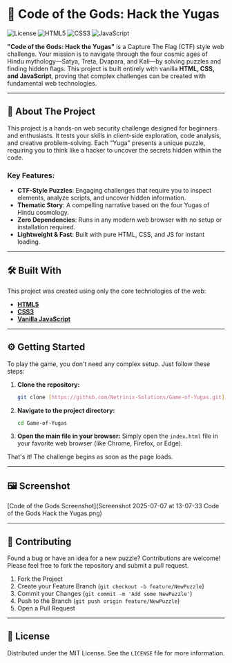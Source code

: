 # 🔱 Code of the Gods: Hack the Yugas

![License](https://img.shields.io/badge/license-MIT-blue.svg)
![HTML5](https://img.shields.io/badge/HTML5-E34F26?style=for-the-badge&logo=html5&logoColor=white)
![CSS3](https://img.shields.io/badge/CSS3-1572B6?style=for-the-badge&logo=css3&logoColor=white)
![JavaScript](https://img.shields.io/badge/JavaScript-F7DF1E?style=for-the-badge&logo=javascript&logoColor=black)

**"Code of the Gods: Hack the Yugas"** is a Capture The Flag (CTF) style web challenge. Your mission is to navigate through the four cosmic ages of Hindu mythology—Satya, Treta, Dvapara, and Kali—by solving puzzles and finding hidden flags. This project is built entirely with vanilla **HTML, CSS, and JavaScript**, proving that complex challenges can be created with fundamental web technologies.

---

## 🚀 About The Project

This project is a hands-on web security challenge designed for beginners and enthusiasts. It tests your skills in client-side exploration, code analysis, and creative problem-solving. Each "Yuga" presents a unique puzzle, requiring you to think like a hacker to uncover the secrets hidden within the code.

### Key Features:
* **CTF-Style Puzzles**: Engaging challenges that require you to inspect elements, analyze scripts, and uncover hidden information.
* **Thematic Story**: A compelling narrative based on the four Yugas of Hindu cosmology.
* **Zero Dependencies**: Runs in any modern web browser with no setup or installation required.
* **Lightweight & Fast**: Built with pure HTML, CSS, and JS for instant loading.

---

## 🛠️ Built With

This project was created using only the core technologies of the web:

* [**HTML5**](https://developer.mozilla.org/en-US/docs/Web/Guide/HTML/HTML5)
* [**CSS3**](https://developer.mozilla.org/en-US/docs/Web/CSS)
* [**Vanilla JavaScript**](https://developer.mozilla.org/en-US/docs/Web/JavaScript)

---

## ⚙️ Getting Started

To play the game, you don't need any complex setup. Just follow these steps:

1.  **Clone the repository:**
    ```sh
    git clone [https://github.com/Netrinix-Solutions/Game-of-Yugas.git](https://github.com/Netrinix-Solutions/Game-of-Yugas.git)
    ```
2.  **Navigate to the project directory:**
    ```sh
    cd Game-of-Yugas
    ```
3.  **Open the main file in your browser:**
    Simply open the `index.html` file in your favorite web browser (like Chrome, Firefox, or Edge).

That's it! The challenge begins as soon as the page loads.

---

## 🖼️ Screenshot

[Code of the Gods Screenshot](Screenshot 2025-07-07 at 13-07-33 Code of the Gods Hack the Yugas.png)

---

## 🤝 Contributing

Found a bug or have an idea for a new puzzle? Contributions are welcome! Please feel free to fork the repository and submit a pull request.

1.  Fork the Project
2.  Create your Feature Branch (`git checkout -b feature/NewPuzzle`)
3.  Commit your Changes (`git commit -m 'Add some NewPuzzle'`)
4.  Push to the Branch (`git push origin feature/NewPuzzle`)
5.  Open a Pull Request

---

## 📄 License

Distributed under the MIT License. See the `LICENSE` file for more information.

